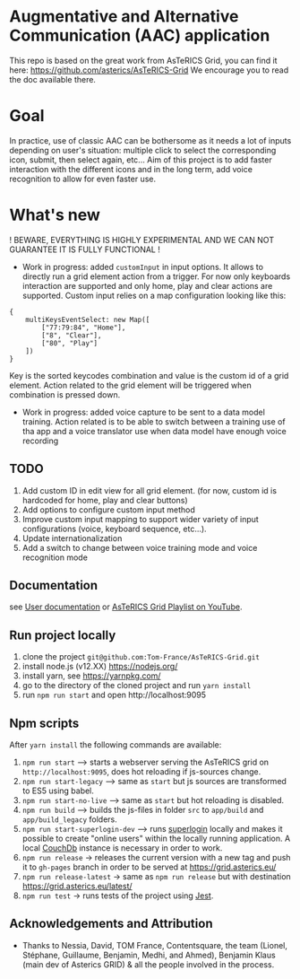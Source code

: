 # Augmentative and Alternative Communication (AAC) application
This repo is based on the great work from AsTeRICS Grid, you can find it here:
https://github.com/asterics/AsTeRICS-Grid
We encourage you to read the doc available there.

# Goal
In practice, use of classic AAC can be bothersome as it needs a lot of inputs depending on user's situation: multiple click to select the corresponding icon, submit, then select again, etc...
Aim of this project is to add faster interaction with the different icons and in the long term, add voice recognition to allow for even faster use.  

# What's new
! BEWARE, EVERYTHING IS HIGHLY EXPERIMENTAL AND WE CAN NOT GUARANTEE IT IS FULLY FUNCTIONAL !
* Work in progress: added `customInput` in input options. It allows to directly run a grid element action from a trigger. For now only keyboards interaction are supported and only home, play and clear actions are supported. Custom input relies on a map configuration looking like this:
```
{
    multiKeysEventSelect: new Map([
        ["77:79:84", "Home"], 
        ["8", "Clear"],
        ["80", "Play"]
    ])
}
```
Key is the sorted keycodes combination and value is the custom id of a grid element. Action related to the grid element will be triggered when combination is pressed down.
* Work in progress: added voice capture to be sent to a data model training. Action related is to be able to switch between a training use of tha app and a voice translator use when data model have enough voice recording

## TODO

1. Add custom ID in edit view for all grid element. (for now, custom id is hardcoded for home, play and clear buttons)
2. Add options to configure custom input method
3. Improve custom input mapping to support wider variety of input configurations (voice, keyboard sequence, etc...).
4. Update internationalization
5. Add a switch to change between voice training mode and voice recognition mode

## Documentation
see [User documentation](docs/documentation_user/README.md) or [AsTeRICS Grid Playlist on YouTube](https://www.youtube.com/playlist?list=PL0UXHkT03dGrIHldlEKR0ZWfNMkShuTNz).

## Run project locally
1. clone the project `git@github.com:Tom-France/AsTeRICS-Grid.git`
2. install node.js (v12.XX) https://nodejs.org/
3. install yarn, see https://yarnpkg.com/
4. go to the directory of the cloned project and run `yarn install`
5. run `npm run start` and open http://localhost:9095

## Npm scripts
After `yarn install` the following commands are available:
1. `npm run start` --> starts a webserver serving the AsTeRICS grid on `http://localhost:9095`, does hot reloading if js-sources change.
2. `npm run start-legacy` --> same as `start` but js sources are transformed to ES5 using babel.
3. `npm run start-no-live` --> same as `start` but hot reloading is disabled.
4. `npm run build` --> builds the js-files in folder `src` to `app/build` and `app/build_legacy` folders.
5. `npm run start-superlogin-dev` --> runs [superlogin](https://github.com/colinskow/superlogin) locally and makes it possible to create "online users" within the locally running application. A local [CouchDb](https://couchdb.apache.org/) instance is necessary in order to work.
6. `npm run release` -> releases the current version with a new tag and push it to `gh-pages` branch in order to be served at https://grid.asterics.eu/
7. `npm run release-latest` -> same as `npm run release` but with destination https://grid.asterics.eu/latest/
8. `npm run test` -> runs tests of the project using [Jest](https://jestjs.io/).

## Acknowledgements and Attribution
* Thanks to Nessia, David, TOM France, Contentsquare, the team (Lionel, Stéphane, Guillaume, Benjamin, Medhi, and Ahmed), Benjamin Klaus (main dev of Asterics GRID) & all the people involved in the process.
